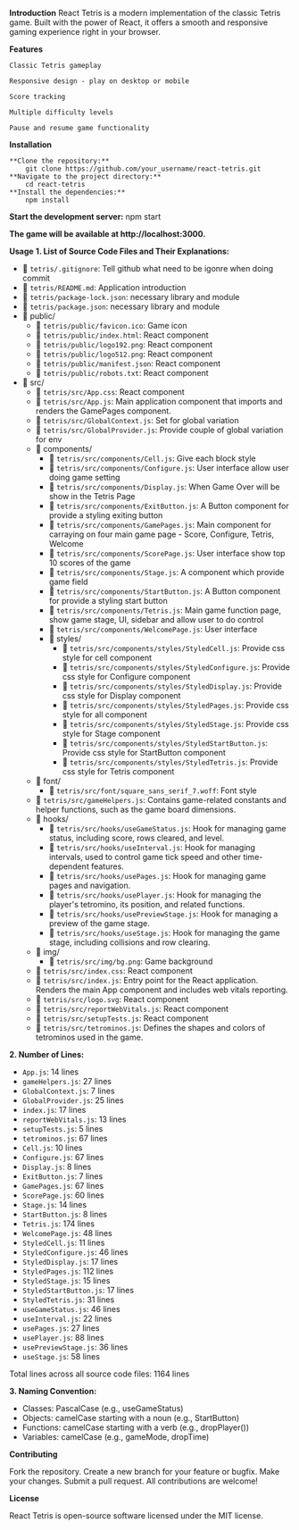 **Introduction**
React Tetris is a modern implementation of the classic Tetris game. Built with the power of React, it offers a smooth and responsive gaming experience right in your browser.

**Features**

    Classic Tetris gameplay
    
    Responsive design - play on desktop or mobile
    
    Score tracking
    
    Multiple difficulty levels
    
    Pause and resume game functionality
**Installation**

    **Clone the repository:**
        git clone https://github.com/your_username/react-tetris.git
    **Navigate to the project directory:**
        cd react-tetris
    **Install the dependencies:**
        npm install
        
**Start the development server:**
    npm start

**The game will be available at http://localhost:3000.**

**Usage**
**1. List of Source Code Files and Their Explanations:**

- 📄 `tetris/.gitignore`: Tell github what need to be igonre when doing commit
- 📄 `tetris/README.md`: Application introduction
- 📄 `tetris/package-lock.json`: necessary library and module
- 📄 `tetris/package.json`: necessary library and module
- 📂 public/
  - 📄 `tetris/public/favicon.ico`: Game icon
  - 📄 `tetris/public/index.html`: React component
  - 📄 `tetris/public/logo192.png`: React component
  - 📄 `tetris/public/logo512.png`: React component
  - 📄 `tetris/public/manifest.json`: React component
  - 📄 `tetris/public/robots.txt`: React component
- 📂 src/
  - 📄 `tetris/src/App.css`: React component
  - 📄 `tetris/src/App.js`: Main application component that imports and renders the GamePages component.
  - 📄 `tetris/src/GlobalContext.js`: Set for global variation
  - 📄 `tetris/src/GlobalProvider.js`: Provide couple of global variation for env
  - 📂 components/
    - 📄 `tetris/src/components/Cell.js`: Give each block style
    - 📄 `tetris/src/components/Configure.js`: User interface allow user doing game setting
    - 📄 `tetris/src/components/Display.js`: When Game Over will be show in the Tetris Page
    - 📄 `tetris/src/components/ExitButton.js`: A Button component for provide a styling exiting button
    - 📄 `tetris/src/components/GamePages.js`: Main component for carraying on four main game page - Score, Configure, Tetris, Welcome
    - 📄 `tetris/src/components/ScorePage.js`: User interface show top 10 scores of the game
    - 📄 `tetris/src/components/Stage.js`: A component which provide game field
    - 📄 `tetris/src/components/StartButton.js`: A Button component for provide a styling start button
    - 📄 `tetris/src/components/Tetris.js`: Main game function page, show game stage, UI, sidebar and allow user to do control
    - 📄 `tetris/src/components/WelcomePage.js`: User interface
    - 📂 styles/
      - 📄 `tetris/src/components/styles/StyledCell.js`: Provide css style for cell component
      - 📄 `tetris/src/components/styles/StyledConfigure.js`: Provide css style for Configure component
      - 📄 `tetris/src/components/styles/StyledDisplay.js`: Provide css style for Display component
      - 📄 `tetris/src/components/styles/StyledPages.js`: Provide css style for all component
      - 📄 `tetris/src/components/styles/StyledStage.js`: Provide css style for Stage component
      - 📄 `tetris/src/components/styles/StyledStartButton.js`: Provide css style for StartButton component
      - 📄 `tetris/src/components/styles/StyledTetris.js`: Provide css style for Tetris component
  - 📂 font/
    - 📄 `tetris/src/font/square_sans_serif_7.woff`: Font style
  - 📄 `tetris/src/gameHelpers.js`: Contains game-related constants and helper functions, such as the game board dimensions.
  - 📂 hooks/
    - 📄 `tetris/src/hooks/useGameStatus.js`: Hook for managing game status, including score, rows cleared, and level.
    - 📄 `tetris/src/hooks/useInterval.js`: Hook for managing intervals, used to control game tick speed and other time-dependent features.
    - 📄 `tetris/src/hooks/usePages.js`: Hook for managing game pages and navigation.
    - 📄 `tetris/src/hooks/usePlayer.js`: Hook for managing the player's tetromino, its position, and related functions.
    - 📄 `tetris/src/hooks/usePreviewStage.js`: Hook for managing a preview of the game stage.
    - 📄 `tetris/src/hooks/useStage.js`: Hook for managing the game stage, including collisions and row clearing.
  - 📂 img/
    - 📄 `tetris/src/img/bg.png`: Game background
  - 📄 `tetris/src/index.css`: React component
  - 📄 `tetris/src/index.js`: Entry point for the React application. Renders the main App component and includes web vitals reporting.
  - 📄 `tetris/src/logo.svg`: React component
  - 📄 `tetris/src/reportWebVitals.js`: React component
  - 📄 `tetris/src/setupTests.js`: React component
  - 📄 `tetris/src/tetrominos.js`: Defines the shapes and colors of tetrominos used in the game.

**2. Number of Lines:**

- `App.js`: 14 lines
- `gameHelpers.js`: 27 lines
- `GlobalContext.js`: 7 lines
- `GlobalProvider.js`: 25 lines
- `index.js`: 17 lines
- `reportWebVitals.js`: 13 lines
- `setupTests.js`: 5 lines
- `tetrominos.js`: 67 lines
- `Cell.js`: 10 lines
- `Configure.js`: 67 lines
- `Display.js`: 8 lines
- `ExitButton.js`: 7 lines
- `GamePages.js`: 67 lines
- `ScorePage.js`: 60 lines
- `Stage.js`: 14 lines
- `StartButton.js`: 8 lines
- `Tetris.js`: 174 lines
- `WelcomePage.js`: 48 lines
- `StyledCell.js`: 11 lines
- `StyledConfigure.js`: 46 lines
- `StyledDisplay.js`: 17 lines
- `StyledPages.js`: 112 lines
- `StyledStage.js`: 15 lines
- `StyledStartButton.js`: 17 lines
- `StyledTetris.js`: 31 lines
- `useGameStatus.js`: 46 lines
- `useInterval.js`: 22 lines
- `usePages.js`: 27 lines
- `usePlayer.js`: 88 lines
- `usePreviewStage.js`: 36 lines
- `useStage.js`: 58 lines

Total lines across all source code files: 1164 lines

**3. Naming Convention:**

- Classes: PascalCase (e.g., useGameStatus)
- Objects: camelCase starting with a noun (e.g., StartButton)
- Functions: camelCase starting with a verb (e.g., dropPlayer())
- Variables: camelCase (e.g., gameMode, dropTime)

**Contributing**

Fork the repository.
Create a new branch for your feature or bugfix.
Make your changes.
Submit a pull request.
All contributions are welcome!

**License**

React Tetris is open-source software licensed under the MIT license.
